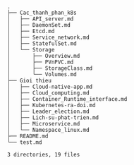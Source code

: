                 .
                ├── Cac_thanh_phan_k8s
                │   ├── API_server.md
                │   ├── DaemonSet.md
                │   ├── Etcd.md
                │   ├── Service_network.md
                │   ├── StatefulSet.md
                │   └── Storage
                │       ├── Overview.md
                │       ├── PVnPVC.md
                │       ├── StorageClass.md
                │       └── Volumes.md
                ├── Gioi thieu
                │   ├── Cloud-native-app.md
                │   ├── Cloud_computing.md
                │   ├── Container_Runtime_interface.md
                │   ├── Kubernetes-ra-doi.md
                │   ├── Leader_election.md
                │   ├── Lich-su-phat-trien.md
                │   ├── Microservice.md
                │   └── Namespace_linux.md
                ├── README.md
                └── test.md
                
                3 directories, 19 files
